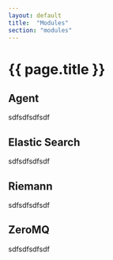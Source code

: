 ```yaml
---
layout: default
title:  "Modules"
section: "modules"
---
```


# {{ page.title }}

<a name="agent"></a>

## Agent

sdfsdfsdfsdf

<a name="agent"></a>

## Elastic Search

sdfsdfsdfsdf

<a name="agent"></a>

## Riemann

sdfsdfsdfsdf

<a name="zeromq"></a>

## ZeroMQ

sdfsdfsdfsdf